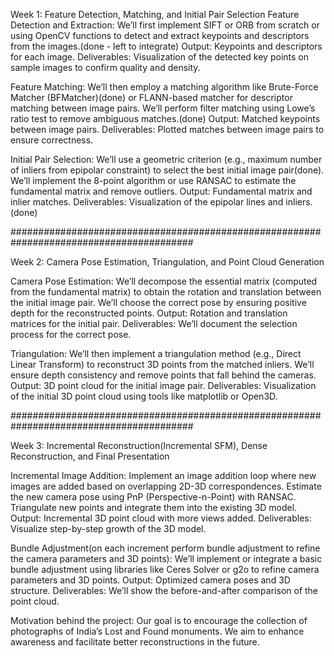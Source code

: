 Week 1: Feature Detection, Matching, and Initial Pair Selection
Feature Detection and Extraction:
We’ll first implement SIFT or ORB from scratch or using OpenCV functions to detect and extract keypoints and descriptors from the images.(done - left to integrate)
Output: Keypoints and descriptors for each image.
Deliverables: Visualization of the detected key points on sample images to confirm quality and density.

Feature Matching:
We’ll then employ a matching algorithm like Brute-Force Matcher (BFMatcher)(done)
 or FLANN-based matcher for descriptor matching between image pairs. 
 We’ll perform filter matching using Lowe’s ratio test to remove ambiguous matches.(done)
Output: Matched keypoints between image pairs.
Deliverables: Plotted matches between image pairs to ensure correctness.

Initial Pair Selection:
We’ll use a geometric criterion (e.g., maximum number of inliers from epipolar constraint) to select the best initial image pair(done).
We’ll implement the 8-point algorithm or use RANSAC to estimate the fundamental matrix and remove outliers.
Output: Fundamental matrix and inlier matches.
Deliverables: Visualization of the epipolar lines and inliers.(done)

#########################################################################################

Week 2: Camera Pose Estimation, Triangulation, and Point Cloud Generation

Camera Pose Estimation:
We’ll decompose the essential matrix (computed from the fundamental matrix) to obtain the rotation and translation between the initial image pair. We’ll choose the correct pose by ensuring positive depth for the reconstructed points.
Output: Rotation and translation matrices for the initial pair.
Deliverables: We’ll document the selection process for the correct pose.

Triangulation:
We’ll then implement a triangulation method (e.g., Direct Linear Transform) to reconstruct 3D points from the matched inliers. We’ll ensure depth consistency and remove points that fall behind the cameras.
Output: 3D point cloud for the initial image pair.
Deliverables: Visualization of the initial 3D point cloud using tools like matplotlib or Open3D.

#########################################################################################

Week 3: Incremental Reconstruction(Incremental SFM), Dense Reconstruction, and Final Presentation

Incremental Image Addition:
Implement an image addition loop where new images are added based on overlapping 2D-3D correspondences.
Estimate the new camera pose using PnP (Perspective-n-Point) with RANSAC. Triangulate new points and integrate them into the existing 3D model.
Output: Incremental 3D point cloud with more views added.
Deliverables: Visualize step-by-step growth of the 3D model.

Bundle Adjustment(on each increment perform bundle adjustment to refine the camera parameters and 3D points):
We’ll implement or integrate a basic bundle adjustment using libraries like Ceres Solver or g2o to refine camera parameters and 3D points.
Output: Optimized camera poses and 3D structure.
Deliverables: We’ll show the before-and-after comparison of the point cloud.

Motivation behind the project: Our goal is to encourage the collection of photographs of India’s Lost and Found monuments. We aim to enhance awareness and facilitate better reconstructions in the future.
